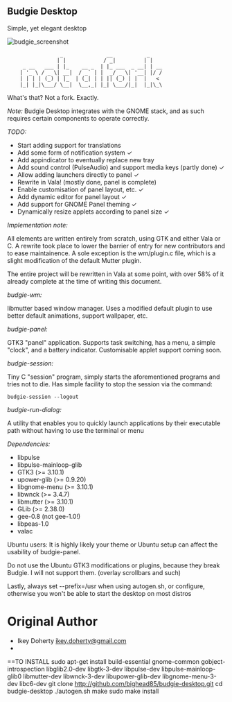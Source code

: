 Budgie Desktop
---

Simple, yet elegant desktop

![budgie_screenshot](https://raw.githubusercontent.com/evolve-os/budgie-desktop/master/Screenshot.png)


                     _              __           _    
                    | |            / _|         | |   
         _ __   ___ | |_    __ _  | |_ ___  _ __| | __
        | '_ \ / _ \| __|  / _` | |  _/ _ \| '__| |/ /
        | | | | (_) | |_  | (_| | | || (_) | |  |   < 
        |_| |_|\___/ \__|  \__,_| |_| \___/|_|  |_|\_\


What's that? Not a fork.  Exactly.

*Note:*
Budgie Desktop integrates with the GNOME stack, and as such requires
certain components to operate correctly. 

*TODO:*
 * Start adding support for translations
 * Add some form of notification system ✓
 * Add appindicator to eventually replace new tray
 * Add sound control (PulseAudio) and support media keys (partly done) ✓
 * Allow adding launchers directly to panel ✓
 * Rewrite in Vala! (mostly done, panel is complete)
 * Enable customisation of panel layout, etc. ✓
 * Add dynamic editor for panel layout ✓
 * Add support for GNOME Panel theming ✓
 * Dynamically resize applets according to panel size ✓

*Implementation note:*

All elements are written entirely from scratch, using GTK and either Vala
or C. A rewrite took place to lower the barrier of entry for new contributors
and to ease maintainence.
A sole exception is the wm/plugin.c file, which is a slight modification of the
default Mutter plugin.

The entire project will be rewritten in Vala at some point, with over 58%
of it already complete at the time of writing this document.

*budgie-wm:*

libmutter based window manager. Uses a modified default plugin to use
better default animations, support wallpaper, etc.

*budgie-panel:*

GTK3 "panel" application. Supports task switching, has a menu, a simple
"clock", and a battery indicator. Customisable applet support coming soon.

*budgie-session:*

Tiny C "session" program, simply starts the aforementioned programs and
tries not to die. Has simple facility to stop the session via the command:

    budgie-session --logout

*budgie-run-dialog:*

A utility that enables you to quickly launch applications by their executable
path without having to use the terminal or menu

*Dependencies:*

 * libpulse
 * libpulse-mainloop-glib
 * GTK3 (>= 3.10.1)
 * upower-glib (>= 0.9.20)
 * libgnome-menu (>= 3.10.1)
 * libwnck (>= 3.4.7)
 * libmutter (>= 3.10.1)
 * GLib (>= 2.38.0)
 * gee-0.8 (not gee-1.0!)
 * libpeas-1.0
 * valac

Ubuntu users:
It is highly likely your theme or Ubuntu setup can affect the usability
of budgie-panel.

Do not use the Ubuntu GTK3 modifications or plugins, because they break
Budgie. I will not support them. (overlay scrollbars and such)

Lastly, always set --prefix=/usr when using autogen.sh, or configure, otherwise you
won't be able to start the desktop on most distros

Original Author
===
 * Ikey Doherty <ikey.doherty@gmail.com>
 * 
==TO INSTALL
sudo apt-get install build-essential gnome-common gobject-introspection libglib2.0-dev libgtk-3-dev libpulse-dev libpulse-mainloop-glib0 libmutter-dev libwnck-3-dev libupower-glib-dev libgnome-menu-3-dev libc6-dev
git clone http://github.com/bighead85/budgie-desktop.git
cd budgie-desktop
./autogen.sh
make 
sudo make install
